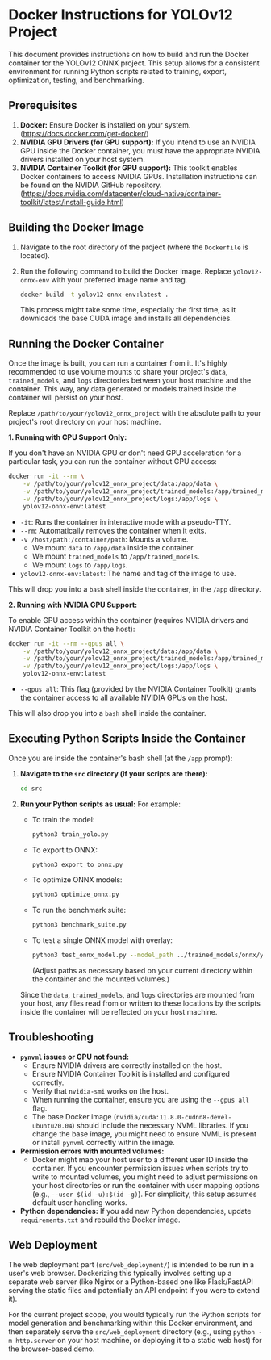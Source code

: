 Docker Instructions for YOLOv12 Project
========================================

This document provides instructions on how to build and run the Docker container
for the YOLOv12 ONNX project. This setup allows for a consistent environment
for running Python scripts related to training, export, optimization, testing,
and benchmarking.

Prerequisites
-------------
1.  **Docker:** Ensure Docker is installed on your system.
    (https://docs.docker.com/get-docker/)
2.  **NVIDIA GPU Drivers (for GPU support):** If you intend to use an NVIDIA GPU
    inside the Docker container, you must have the appropriate NVIDIA drivers
    installed on your host system.
3.  **NVIDIA Container Toolkit (for GPU support):** This toolkit enables Docker
    containers to access NVIDIA GPUs. Installation instructions can be found
    on the NVIDIA GitHub repository.
    (https://docs.nvidia.com/datacenter/cloud-native/container-toolkit/latest/install-guide.html)

Building the Docker Image
-------------------------
1.  Navigate to the root directory of the project (where the `Dockerfile` is located).
2.  Run the following command to build the Docker image. Replace `yolov12-onnx-env`
    with your preferred image name and tag.

    ```bash
    docker build -t yolov12-onnx-env:latest .
    ```

    This process might take some time, especially the first time, as it downloads
    the base CUDA image and installs all dependencies.

Running the Docker Container
----------------------------
Once the image is built, you can run a container from it. It's highly recommended
to use volume mounts to share your project's `data`, `trained_models`, and `logs`
directories between your host machine and the container. This way, any data
generated or models trained inside the container will persist on your host.

Replace `/path/to/your/yolov12_onnx_project` with the absolute path to your
project's root directory on your host machine.

**1. Running with CPU Support Only:**

   If you don't have an NVIDIA GPU or don't need GPU acceleration for a particular
   task, you can run the container without GPU access:

   ```bash
   docker run -it --rm \
       -v /path/to/your/yolov12_onnx_project/data:/app/data \
       -v /path/to/your/yolov12_onnx_project/trained_models:/app/trained_models \
       -v /path/to/your/yolov12_onnx_project/logs:/app/logs \
       yolov12-onnx-env:latest
   ```

   * `-it`: Runs the container in interactive mode with a pseudo-TTY.
   * `--rm`: Automatically removes the container when it exits.
   * `-v /host/path:/container/path`: Mounts a volume.
     * We mount `data` to `/app/data` inside the container.
     * We mount `trained_models` to `/app/trained_models`.
     * We mount `logs` to `/app/logs`.
   * `yolov12-onnx-env:latest`: The name and tag of the image to use.

   This will drop you into a `bash` shell inside the container, in the `/app` directory.

**2. Running with NVIDIA GPU Support:**

   To enable GPU access within the container (requires NVIDIA drivers and NVIDIA
   Container Toolkit on the host):

   ```bash
   docker run -it --rm --gpus all \
       -v /path/to/your/yolov12_onnx_project/data:/app/data \
       -v /path/to/your/yolov12_onnx_project/trained_models:/app/trained_models \
       -v /path/to/your/yolov12_onnx_project/logs:/app/logs \
       yolov12-onnx-env:latest
   ```

   * `--gpus all`: This flag (provided by the NVIDIA Container Toolkit) grants the
     container access to all available NVIDIA GPUs on the host.

   This will also drop you into a `bash` shell inside the container.

Executing Python Scripts Inside the Container
---------------------------------------------
Once you are inside the container's bash shell (at the `/app` prompt):

1.  **Navigate to the `src` directory (if your scripts are there):**
    ```bash
    cd src
    ```

2.  **Run your Python scripts as usual:**
    For example:
    * To train the model:
        ```bash
        python3 train_yolo.py
        ```
    * To export to ONNX:
        ```bash
        python3 export_to_onnx.py
        ```
    * To optimize ONNX models:
        ```bash
        python3 optimize_onnx.py
        ```
    * To run the benchmark suite:
        ```bash
        python3 benchmark_suite.py
        ```
    * To test a single ONNX model with overlay:
        ```bash
        python3 test_onnx_model.py --model_path ../trained_models/onnx/yolov12_coco.onnx --image_path ../data/test_images/your_image.jpg --output_image_path ../data/test_images/output_docker_test.jpg
        ```
        (Adjust paths as necessary based on your current directory within the container and the mounted volumes.)

    Since the `data`, `trained_models`, and `logs` directories are mounted from your
    host, any files read from or written to these locations by the scripts inside
    the container will be reflected on your host machine.

Troubleshooting
---------------
* **`pynvml` issues or GPU not found:**
    * Ensure NVIDIA drivers are correctly installed on the host.
    * Ensure NVIDIA Container Toolkit is installed and configured correctly.
    * Verify that `nvidia-smi` works on the host.
    * When running the container, ensure you are using the `--gpus all` flag.
    * The base Docker image (`nvidia/cuda:11.8.0-cudnn8-devel-ubuntu20.04`) should
        include the necessary NVML libraries. If you change the base image, you might
        need to ensure NVML is present or install `pynvml` correctly within the image.
* **Permission errors with mounted volumes:**
    * Docker might map your host user to a different user ID inside the container.
        If you encounter permission issues when scripts try to write to mounted
        volumes, you might need to adjust permissions on your host directories or
        run the container with user mapping options (e.g., `--user $(id -u):$(id -g)`).
        For simplicity, this setup assumes default user handling works.
* **Python dependencies:** If you add new Python dependencies, update `requirements.txt`
    and rebuild the Docker image.

Web Deployment
--------------
The web deployment part (`src/web_deployment/`) is intended to be run in a user's
web browser. Dockerizing this typically involves setting up a separate web server
(like Nginx or a Python-based one like Flask/FastAPI serving the static files
and potentially an API endpoint if you were to extend it).

For the current project scope, you would typically run the Python scripts for model
generation and benchmarking within this Docker environment, and then separately
serve the `src/web_deployment` directory (e.g., using `python -m http.server`
on your host machine, or deploying it to a static web host) for the browser-based
demo.
